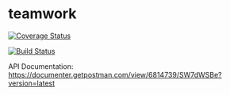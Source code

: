 # teamwork

[![Coverage Status](https://coveralls.io/repos/github/edexy/teamwork/badge.svg?branch=master)](https://coveralls.io/github/edexy/teamwork?branch=master)

[![Build Status](https://travis-ci.com/edexy/teamwork.svg?branch=master)](https://travis-ci.com/edexy/teamwork)

API Documentation:
https://documenter.getpostman.com/view/6814739/SW7dWSBe?version=latest
